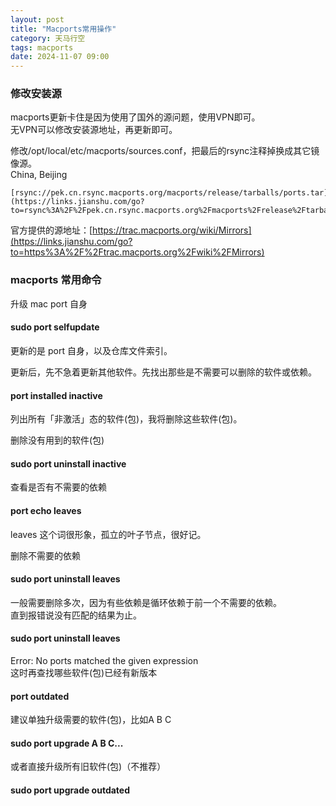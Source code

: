 ```yaml
---
layout: post
title: "Macports常用操作"
category: 天马行空
tags: macports
date: 2024-11-07 09:00
---
```



### 修改安装源  
macports更新卡住是因为使用了国外的源问题，使用VPN即可。  
无VPN可以修改安装源地址，再更新即可。

修改/opt/local/etc/macports/sources.conf，把最后的rsync注释掉换成其它镜像源。  
China, Beijing 
``` 
[rsync://pek.cn.rsync.macports.org/macports/release/tarballs/ports.tar](https://links.jianshu.com/go?to=rsync%3A%2F%2Fpek.cn.rsync.macports.org%2Fmacports%2Frelease%2Ftarballs%2Fports.tar) [default]  
```
官方提供的源地址：[https://trac.macports.org/wiki/Mirrors](https://links.jianshu.com/go?to=https%3A%2F%2Ftrac.macports.org%2Fwiki%2FMirrors)



### macports 常用命令
升级 mac port 自身

#### sudo port selfupdate  
更新的是 port 自身，以及仓库文件索引。

更新后，先不急着更新其他软件。先找出那些是不需要可以删除的软件或依赖。

#### port installed inactive  
列出所有「非激活」态的软件(包)，我将删除这些软件(包)。

删除没有用到的软件(包)

#### sudo port uninstall inactive  
查看是否有不需要的依赖

#### port echo leaves  
leaves 这个词很形象，孤立的叶子节点，很好记。

删除不需要的依赖

#### sudo port uninstall leaves  
一般需要删除多次，因为有些依赖是循环依赖于前一个不需要的依赖。  
直到报错说没有匹配的结果为止。

#### sudo port uninstall leaves  
Error: No ports matched the given expression  
这时再查找哪些软件(包)已经有新版本

#### port outdated  
建议单独升级需要的软件(包)，比如A B C

#### sudo port upgrade A B C...  
或者直接升级所有旧软件(包)（不推荐）

#### sudo port upgrade outdated